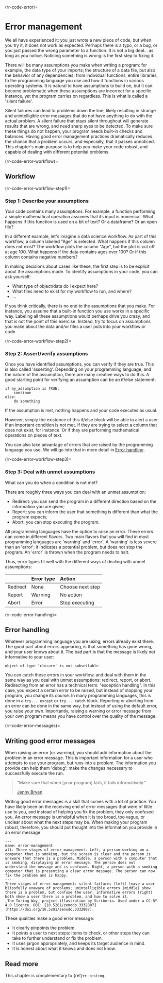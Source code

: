(rr-code-error)=
# Error management

We all have experienced it: you just wrote a new piece of code, but when you try it, it does not work as expected.
Perhaps there is a typo, or a bug, or you just passed the wrong parameter to a function.
It is not a big deal... as long as you notice.
Noticing something is wrong is the first step to fixing it.

There will be many assumptions you make when writing a program: for example, the data type of your imports; the structure of a data file, but also the behavior of any dependencies; from individual functions, entire libraries, to the programming language you use and how it functions in various operating systems.
It is natural to have assumptions to build on, but it can become problematic when these assumptions are incorrect for a specific instance, yet the program carries on regardless.
This is what is called a 'silent failure'.

Silent failures can lead to problems down the line, likely resulting in strange and unintelligible error messages that do not have anything to do with the actual problem.
A silent failure that stays silent throughout will generate results that are wrong, and need sharp eyes to be detected.
To make sure these things do not happen, your program needs built-in checks and balances.
Having good error management practices dramatically reduces the chance that a problem occurs, and especially, that it passes unnoticed.
This chapter's main purpose is to help you make your code robust, and capable of dealing with different potential problems.

(rr-code-error-workflow)=
## Workflow

(rr-code-error-workflow-step1)=
### Step 1: Describe your assumptions

Your code contains many assumptions.
For example, a function performing a simple mathematical operation assumes that its input is numerical.
What happens if this function is used on a bit of text?
Or a dataframe?
Or an open file?

In a different example, let's imagine a data science workflow.
As part of this workflow, a column labeled "Age" is selected.
What happens if this column does not exist?
The workflow plots the column "Age", but the plot is cut off at age 100.
What happens if the data contains ages over 100?
Or if this column contains negative numbers?

In making decisions about cases like these, the first step is to be explicit about the assumptions made.
To identify assumptions in your code, you can ask yourself:

- What type of object/data do I expect here?
- What files need to exist for my workflow to run, and where?
- ...

If you think critically, there is no end to the assumptions that you make.
For instance, you assume that a built-in function you use works in a specific way.
Labeling all these assumptions would perhaps drive you crazy, and that is not the point of this exercise.
Instead, try to focus on assumptions you make about the data and/or files a user puts into your workflow or code.

(rr-code-error-workflow-step2)=
### Step 2: Assert/verify assumptions

Once you have identified assumptions, you can verify if they are true.
This is also called 'asserting'.
Depending on your programming language, and the nature of the assumption, there are many creative ways to do this.
A good starting point for verifying an assumption can be an if/else statement:

```
if my_assumption is TRUE:
    continue
else:
    do something
```

If the assumption is met, nothing happens and your code executes as usual.

However, simply the existence of this if/else block will be able to alert a user if an important condition is not met.
If they are trying to select a column that does not exist, for instance.
Or if they are performing mathematical operations on pieces of text.

You can also take advantage of errors that are raised by the programming language you use.
We will go into that in more detail in [Error handling](#error-handling).

(rr-code-error-workflow-step3)=
### Step 3: Deal with unmet assumptions

What can you do when a condition is not met?

There are roughly three ways you can deal with an unmet assumption:

- Redirect: you can send the program in a different direction based on the information you are given;
- Report: you can inform the user that something is different than what the program expects;
- Abort: you can stop executing the program.

All programming languages have the option to raise an error.
These errors can come in different flavors.
Two main flavors that you will find in most programming languages are 'warning' and 'error'.
A 'warning' is less severe than an 'error'; it indicates a potential problem, but does not stop the program.
An 'error' is thrown when the program needs to halt.

Thus, error types fit well with the different ways of dealing with unmet assumptions:

|          | Error type | Action           |
|:---------|:-----------|:-----------------|
| Redirect | None       | Choose next step |
| Report   | Warning    | No action        |
| Abort    | Error      | Stop executing   |

(rr-code-error-handling)=
## Error handling

Whatever programming language you are using, errors already exist there.
The good part about errors appearing, is that something has gone wrong, and your user knows about it.
The bad part is that the message is likely not informative to your user:

```output
object of type 'closure' is not subsettable
```

You can catch these errors in your workflow, and deal with them in the same way as you deal with unmet assumptions: redirect, report, or abort.
Redirecting from an error has a technical term: "exception handling".
In this case, you expect a certain error to be raised, but instead of stopping your program, you change its course.
In many programming languages, this is done in a `try... except` or `try... catch` block.
Reporting or aborting from an error can be done in the same way, but instead of using the default error, you raise your own.
Importantly, raising a warning or error message from your own program means you have control over the quality of the message.

(rr-code-error-messages)=
## Writing good error messages

When raising an error (or warning), you should add information about the problem in an error message.
This is important information for a user who attempts to use your program, but runs into a problem.
The information you provide can help them 'debug': make the changes necessary to successfully execute the run.

> "Make sure that when [your program] fails, it fails informatively."
>
> [Jenny Bryan](https://github.com/jennybc/debugging#readme)

Writing good error messages is a skill that comes with a lot of practice.
You have likely been on the receiving end of error messages that were of little use to you, and instead of helping you fix the problem, they only confused you.
An error message is unhelpful when it is too broad, too vague, or unclear about what the next steps may be.
When making your program robust, therefore, you should put thought into the information you provide in an error message.

```{figure} ../../figures/error-management.*
---
name: error-management
alt: Three stages of error management. Left, a person working on a computer that is smoking, but the screen is clear and the person is unaware that there is a problem. Middle, a person with a computer that is smoking, displaying an error message. The person does not understand the message and is confused. Right, a person with a smoking computer that is presenting a clear error message. The person can now fix the problem and is happy.
---
Three stages of error management: silent failures (left) leave a user blissfully unaware of problems; unintelligible errors (middle) show there is a problem, but confuse the user; informative errors (right) both show a user there is a problem, and how to solve it.
_The Turing Way_ project illustration by Scriberia. Used under a CC-BY 4.0 licence. DOI: [10.5281/zenodo.3332807](https://doi.org/10.5281/zenodo.3332807).
```

These qualities make a good error message:

- It clearly pinpoints the problem.
- It points a user to next steps: items to check, or other steps they can take to further understand or fix the problem.
- It uses jargon appropriately, and keeps its target audience in mind.
- It is honest about what it knows and does not know.

## Read more

This chapter is complementary to {ref}`rr-testing`.
